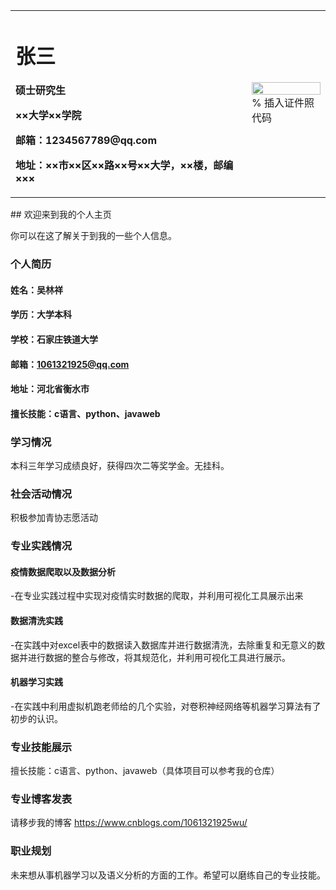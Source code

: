 <table border="0">
  <tr>
    <td width="75%">
      <h1>张三</h1>
      <p><b>硕士研究生</b></p>
      <p><b>××大学××学院</b></p>
      <p><b>邮箱：1234567789@qq.com</b></p>
      <p><b>地址：××市××区××路××号××大学，××楼，邮编×××</b></p>
    </td>
    <td width="25%">
      <img src="/zhengjianzhao.jpg" width="100%">      % 插入证件照代码
    </td>
  </tr>
</table>
## 欢迎来到我的个人主页

你可以在这了解关于到我的一些个人信息。

### 个人简历
#### 姓名：吴林祥
#### 学历：大学本科
#### 学校：石家庄铁道大学
#### 邮箱：1061321925@qq.com
#### 地址：河北省衡水市
#### 擅长技能：c语言、python、javaweb
### 学习情况
本科三年学习成绩良好，获得四次二等奖学金。无挂科。
### 社会活动情况
积极参加青协志愿活动
### 专业实践情况
#### 疫情数据爬取以及数据分析
-在专业实践过程中实现对疫情实时数据的爬取，并利用可视化工具展示出来
#### 数据清洗实践
-在实践中对excel表中的数据读入数据库并进行数据清洗，去除重复和无意义的数据并进行数据的整合与修改，将其规范化，并利用可视化工具进行展示。
#### 机器学习实践
-在实践中利用虚拟机跑老师给的几个实验，对卷积神经网络等机器学习算法有了初步的认识。
### 专业技能展示
擅长技能：c语言、python、javaweb（具体项目可以参考我的仓库）
### 专业博客发表
请移步我的博客 https://www.cnblogs.com/1061321925wu/
### 职业规划
未来想从事机器学习以及语义分析的方面的工作。希望可以磨练自己的专业技能。

